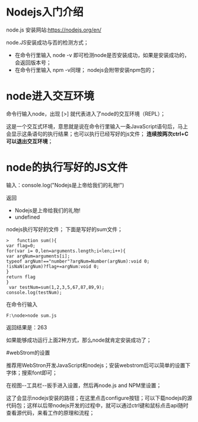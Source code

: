 # Nodejs入门介绍
node.js 安装网站:https://nodejs.org/en/

node.JS安装成功与否的检测方式；

- 在命令行里输入 node -v 即可检测node是否安装成功，如果是安装成功的，会返回版本号；
- 在命令行里输入 npm -v同理； nodejs会附带安装npm包的；

# node进入交互环境

命令行输入node，出现 [>] 就代表进入了node的交互环境（REPL）；

这是一个交互式环境，意思就是说在命令行里输入一条JavaScript语句后，马上会显示这条语句的执行结果；也可以执行已经写好的js文件；
**连续按两次ctrl+C 可以退出交互环境**；

# node的执行写好的JS文件
输入：console.log("Nodejs是上帝给我们的礼物!")

返回

- Nodejs是上帝给我们的礼物!
- undefined

nodejs执行写好的文件；
下面是写好的sum文件；

    >   function sum(){
    var flag=0;
    for(var i= 0,len=arguments.length;i<len;i++){
    var argNum=arguments[i];
    typeof argNum!=="number"?argNum=Number(argNum):void 0;
    !isNaN(argNum)?flag+=argNum:void 0;
    }
    return flag
    }
     var testNum=sum(1,2,3,5,67,87,89,9);
    console.log(testNum);
    
在命令行输入

    F:\node>node sum.js

返回结果是：263

如果能够成功运行上面2种方式，那么node就肯定安装成功了；

#webStrom的设置

推荐用WebStron开发JavaScript和nodejs；安装webstrom后可以简单的设置下字体；搜索font即可；

在视图--工具栏--扳手进入设置，然后再node.js and NPM里设置；

这了会显示nodejs安装的路径；在这里点击configure按钮；可以下载nodejs的源代码包；这样以后带nodejs开发的过程中，就可以通过ctrl键和鼠标点击api随时查看源代码，来看工作的原理和流程；